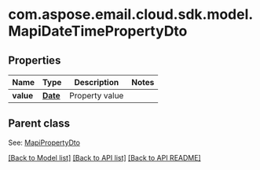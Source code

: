 
# com.aspose.email.cloud.sdk.model.MapiDateTimePropertyDto
## Properties
Name | Type | Description | Notes
------------ | ------------- | ------------- | -------------
**value** | [**Date**](Date.md) | Property value              | 


## Parent class

See: [MapiPropertyDto](MapiPropertyDto.md)

[[Back to Model list]](README.md#documentation-for-models) [[Back to API list]](README.md#documentation-for-api-endpoints) [[Back to API README]](README.md)


